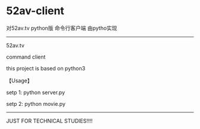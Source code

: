 # 52av-client
对52av.tv python版 命令行客户端
由pytho实现

***************************************************


52av.tv

command client

this project is based on python3  

【Usage】


setp 1: python server.py

setp 2: python movie.py

************
JUST FOR TECHNICAL STUDIES!!!!




